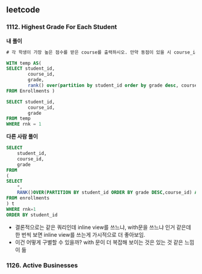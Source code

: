 ## leetcode 
### 1112. Highest Grade For Each Student
**내 풀이**
```sql
# 각 학생이 가장 높은 점수를 받은 course를 출력하시오. 만약 동점이 있을 시 course_id가 작은 것을 출력하시오 

WITH temp AS(
SELECT student_id,
        course_id,
        grade,
        rank() over(partition by student_id order by grade desc, course_id asc) as rnk 
FROM Enrollments )

SELECT student_id,
        course_id,
        grade
FROM temp 
WHERE rnk = 1 
```

**다른 사람 풀이**
```sql
SELECT
    student_id,
    course_id,
    grade
FROM
(
SELECT
    *,
    RANK()OVER(PARTITION BY student_id ORDER BY grade DESC,course_id) AS rnk
FROM enrollments
) t
WHERE rnk=1
ORDER BY student_id
```

* 결론적으로는 같은 쿼리인데 inline view를 쓰느냐, with문을 쓰느냐 인거 같은데 한 번씩 보면 inline view를 쓰는게 가시적으로 더 좋아보임.
* 이건 어떻게 구별할 수 있을까? with 문이 더 복잡해 보이는 것은 있는 것 같은 느낌이 듦 

### 1126. Active Businesses

